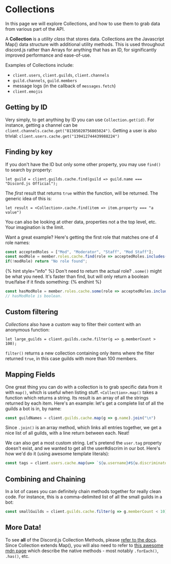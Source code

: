# Collections

In this page we will explore Collections, and how to use them to grab data from various part of the API.

A **Collection** is a _utility class_ that stores data. Collections are the Javascript Map\(\) data structure with additional utility methods. This is used throughout discord.js rather than Arrays for anything that has an ID, for significantly improved performance and ease-of-use.

Examples of Collections include:

* `client.users`, `client.guilds`, `client.channels`
* `guild.channels`, `guild.members`
* message logs \(in the callback of `messages.fetch`\)
* `client.emojis`

## Getting by ID

Very simply, to get anything by ID you can use `Collection.get(id)`. For instance, getting a channel can be `client.channels.cache.get("81385020756865024")`. Getting a user is also trivial: `client.users.cache.get("139412744439988224")`

## Finding by key

If you don't have the ID but only some other property, you may use `find()` to search by property:

`let guild = client.guilds.cache.find(guild => guild.name === "Discord.js Official");`

The _first_ result that returns `true` within the function, will be returned. The generic idea of this is:

`let result = <Collection>.cache.find(item => item.property === "a value")`

You can also be looking at other data, properties not a the top level, etc. Your imagination is the limit.

Want a great example? Here's getting the first role that matches one of 4 role names:

```javascript
const acceptedRoles = ["Mod", "Moderator", "Staff", "Mod Staff"];
const modRole = member.roles.cache.find(role => acceptedRoles.includes(role.name));
if(!modRole) return "No role found";
```

{% hint style="info" %}
Don't need to return the actual role? `.some()` might be what you need. It's faster than find, but will only return a boolean true/false if it finds something:
{% endhint %}

```javascript
const hasModRole = member.roles.cache.some(role => acceptedRoles.includes(role.name));
// hasModRole is boolean.
```

## Custom filtering

_Collections_ also have a custom way to filter their content with an anonymous function:

`let large_guilds = client.guilds.cache.filter(g => g.memberCount > 100);`

`filter()` returns a new collection containing only items where the filter returned `true`, in this case guilds with more than 100 members.

## Mapping Fields

One great thing you can do with a collection is to grab specific data from it with `map()`, which is useful when listing stuff. `<Collection>.map()` takes a function which returns a string. Its result is an array of all the strings returned by each item. Here's an example: let's get a complete list of all the guilds a bot is in, by name:

```javascript
const guildNames = client.guilds.cache.map(g => g.name).join("\n")
```

Since `.join()` is an array method, which links all entries together, we get a nice list of all guilds, with a line return between each. Neat!

We can also get a most custom string. Let's pretend the `user.tag` property doesn't exist, and we wanted to get all the user\#discrim in our bot. Here's how we'd do it \(using awesome template literals\):

```javascript
const tags = client.users.cache.map(u=> `${u.username}#${u.discriminator}`).join(", ");
```

## Combining and Chaining

In a lot of cases you can definitely chain methods together for really clean code. For instance, this is a comma-delimited list of all the small guilds in a bot:

```javascript
const smallGuilds = client.guilds.cache.filter(g => g.memberCount < 10).map(g => g.name).join("\n");
```

## More Data!

To see **all** of the Discord.js Collection Methods, please [refer to the docs](https://discord.js.org/#/docs/main/stable/class/Collection). Since Collection extends Map\(\), you will also need to refer to [this awesome mdn page](https://developer.mozilla.org/en/docs/Web/JavaScript/Reference/Global_Objects/Map) which describe the native methods - most notably `.forEach()`, `.has()`, etc.

